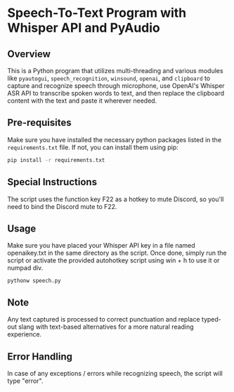 # Speech-To-Text Program with Whisper API and PyAudio

## Overview
This is a Python program that utilizes multi-threading and various modules like `pyautogui`, `speech_recognition`, `winsound`, `openai`, and `clipboard` to capture and recognize speech through microphone, use OpenAI's Whisper ASR API to transcribe spoken words to text, and then replace the clipboard content with the text and paste it wherever needed.

## Pre-requisites
Make sure you have installed the necessary python packages listed in the `requirements.txt` file. If not, you can install them using pip:
```bash
pip install -r requirements.txt
```

## Special Instructions
The script uses the function key F22 as a hotkey to mute Discord, so you'll need to bind the Discord mute to F22.

## Usage
Make sure you have placed your Whisper API key in a file named openaikey.txt in the same directory as the script. Once done, simply run the script or activate the provided autohotkey script using win + h to use it or numpad div.
```shell
pythonw speech.py
```
## Note
Any text captured is processed to correct punctuation and replace typed-out slang with text-based alternatives for a more natural reading experience.

## Error Handling
In case of any exceptions / errors while recognizing speech, the script will type "error".